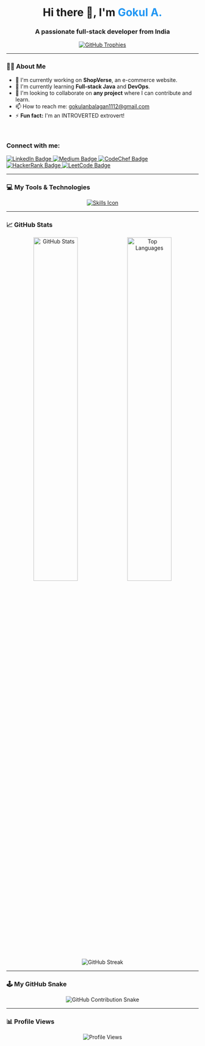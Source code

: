 <h1 align="center">Hi there 👋, I'm <span style="color:#2196F3;">Gokul A.</span></h1>
<h3 align="center">A passionate full-stack developer from India</h3>

<p align="center">
  <a href="https://github.com/ryo-ma/github-profile-trophy">
    <img src="https://github-profile-trophy.vercel.app/?username=gokul1111-cmd&theme=flat&no-frame=true&no-bg=true" alt="GitHub Trophies" />
  </a>
</p>

---

### 👨‍💻 About Me

- 🔭 I'm currently working on **ShopVerse**, an e-commerce website.
- 🌱 I'm currently learning **Full-stack Java** and **DevOps**.
- 👯 I'm looking to collaborate on **any project** where I can contribute and learn.
- 📫 How to reach me: [gokulanbalagan1112@gmail.com](mailto:gokulanbalagan1112@gmail.com)
- ⚡ **Fun fact:** I'm an INTROVERTED extrovert!

<br>

<h3 align="left">Connect with me:</h3>
<p align="left">
  <a href="https://www.linkedin.com/in/gokul-anbalagan-431510244/" target="_blank">
    <img src="https://img.shields.io/badge/LinkedIn-%230077B5.svg?&style=for-the-badge&logo=linkedin&logoColor=white" alt="LinkedIn Badge"/>
  </a>
  <a href="https://medium.com/@gokulanbalagan1112" target="_blank">
    <img src="https://img.shields.io/badge/Medium-12100E?style=for-the-badge&logo=medium&logoColor=white" alt="Medium Badge"/>
  </a>
  <a href="https://www.codechef.com/users/gokulanbalagan" target="_blank">
    <img src="https://img.shields.io/badge/CodeChef-%23964B00.svg?&style=for-the-badge&logo=CodeChef&logoColor=white" alt="CodeChef Badge"/>
  </a>
  <a href="https://www.hackerrank.com/gokulanbalagan11" target="_blank">
    <img src="https://img.shields.io/badge/-Hackerrank-2EC866?style=for-the-badge&logo=HackerRank&logoColor=white" alt="HackerRank Badge"/>
  </a>
  <a href="https://leetcode.com/gokul_a-" target="_blank">
    <img src="https://img.shields.io/badge/-LeetCode-F8982D?style=for-the-badge&logo=leetcode&logoColor=white" alt="LeetCode Badge"/>
  </a>
</p>

---

### 💻 My Tools & Technologies

<p align="center">
  <a href="https://skillicons.dev">
    <img src="https://skillicons.dev/icons?i=aws,azure,bash,c,css,docker,firebase,flask,git,html,java,js,jenkins,kubernetes,mongodb,mysql,postman,react,spring,tailwind" alt="Skills Icon" />
  </a>
</p>

---

### 📈 GitHub Stats

<p align="center">
  <img src="https://github-readme-stats.vercel.app/api?username=gokul1111-cmd&show_icons=true&locale=en&theme=tokyonight" alt="GitHub Stats" width="48%" />
  <img src="https://github-readme-stats.vercel.app/api/top-langs?username=gokul1111-cmd&show_icons=true&locale=en&layout=compact&theme=tokyonight" alt="Top Languages" width="48%" />
</p>

<p align="center">
  <img src="https://github-readme-streak-stats.herokuapp.com/?user=gokul1111-cmd&theme=dark&hide_border=true" alt="GitHub Streak" />
</p>

---

### 🕹️ My GitHub Snake

<p align="center">
  <img src="https://github.com/gokul1111-cmd/gokul1111-cmd/blob/output/github-contribution-grid-snake.svg?sanitize=true" alt="GitHub Contribution Snake" />
</p>

---

### 📊 Profile Views

<p align="center">
  <img src="https://komarev.com/ghpvc/?username=gokul1111-cmd&label=Profile%20Views&color=blue&style=flat" alt="Profile Views" />
</p>
